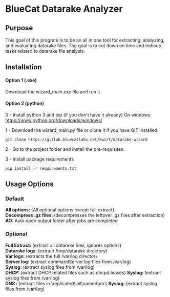 # BlueCat Datarake Analyzer

## Purpose

This goal of this program is to be an all in one tool for extracting, analyzing, and evaluating datarake files.
The goal is to cut down on time and tedious tasks related to datarake file analysis.



## Installation

#### Option 1 (.exe)
Download the wizard_main.exe file and run it


#### Option 2 (python)

0 - Install python 3 and pip (if you don't have it already)
On windows: https://www.python.org/downloads/windows/

1 - Download the wizard_main.py file or clone it if you have GIT installed:
```
git clone https://gitlab.bluecatlabs.net/kwirt/datarake-wizard
```
2 - Go to the project folder and install the pre-requisites:

3 - Install package requirements
```
pip install -r requirements.txt
```

## Usage Options
### Default
<strong>All options: </strong> (All optional options except full extract) <br>
<strong>Decompress .gz files: </strong>(decompresses the leftover .gz files after extraction) <br>
<strong>AO: </strong>Auto open output folder after jobs are completed

### Optional
<strong>Full Extract: </strong>(extract all datarake files, ignores options)  <br> 
<strong>Datarake logs: </strong>(extract /tmp/datarake directory)   <br>
<strong>Var logs: </strong>(extracts the full /var/log director) <br>
<strong>Server log: </strong>(extract commandServer.log files from /var/log) <br>
<strong>Syslog: </strong> (extract syslog files from /var/log)  <br>
<strong>DHCP: </strong>(extract DHCP related files such as dhcpd.leases) <strong>Syslog: </strong> (extract syslog files from /var/log)  <br>
<strong>DNS : </strong>(extract files in \replicated\jail\named\etc) <strong>Syslog: </strong> (extract syslog files from /var/log)  <br>
